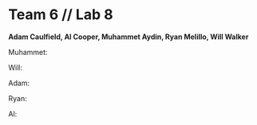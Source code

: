 # Team 6 // Lab 8
<b>Adam Caulfield, Al Cooper, Muhammet Aydin, Ryan Melillo, Will Walker</b>

Muhammet: 

Will:   

Adam:

Ryan: 

Al:
